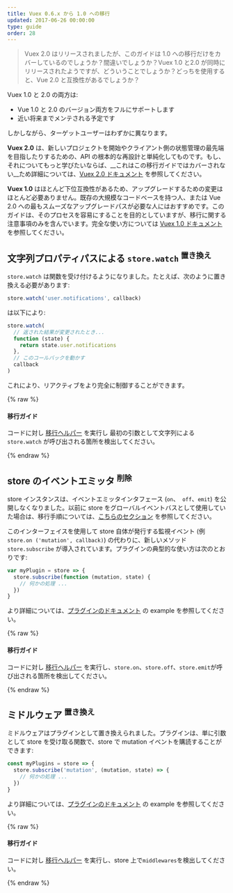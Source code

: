 ```yaml
---
title: Vuex 0.6.x から 1.0 への移行
updated: 2017-06-26 00:00:00
type: guide
order: 28
---
```


> Vuex 2.0 はリリースされましたが、このガイドは 1.0 への移行だけをカバーしているのでしょうか？間違いでしょうか？Vuex 1.0 と2.0 が同時にリリースされたようですが、どういうことでしょうか？どっちを使用すると、Vue 2.0 と互換性があるでしょうか？

Vuex 1.0 と 2.0 の両方は:

- Vue 1.0 と 2.0 のバージョン両方をフルにサポートします
- 近い将来までメンテされる予定です

しかしながら、ターゲットユーザーはわずかに異なります。

__Vuex 2.0__ は、新しいプロジェクトを開始やクライアント側の状態管理の最先端を目指したりするための、API の根本的な再設計と単純化してものです。もし、それについてもっと学びたいならば、__これはこの移行ガイドではカバーされない__ため詳細については、[Vuex 2.0 ドキュメント](https://vuex.vuejs.org/en/index.html) を参照してください。

__Vuex 1.0__ はほとんど下位互換性があるため、アップグレードするための変更はほとんど必要ありません。既存の大規模なコードベースを持つ人、または Vue 2.0 への最もスムーズなアップグレードパスが必要な人にはおすすめです。このガイドは、そのプロセスを容易にすることを目的としていますが、移行に関する注意事項のみを含んでいます。完全な使い方については [Vuex 1.0 ドキュメント](https://github.com/vuejs/vuex/tree/1.0/docs/ja) を参照してください。

## 文字列プロパティパスによる `store.watch` <sup>置き換え</sup>

`store.watch` は関数を受け付けるようになりました。たとえば、次のように置き換える必要があります:

``` js
store.watch('user.notifications', callback)
```

は以下により:

``` js
store.watch(
  // 返された結果が変更されたとき...
  function (state) {
    return state.user.notifications
  },
  // このコールバックを動かす
  callback
)
```

これにより、リアクティブをより完全に制御することができます。

{% raw %}
<div class="upgrade-path">
  <h4>移行ガイド</h4>
  <p>コードに対し <a href="https://github.com/vuejs/vue-migration-helper">移行ヘルパー</a> を実行し 最初の引数として文字列による <code>store.watch</code> が呼び出される箇所を検出してください。</p>
</div>
{% endraw %}

## store のイベントエミッタ <sup>削除</sup>

store インスタンスは、イベントエミッタインタフェース (`on`、` off`、`emit`) を公開しなくなりました。以前に store をグローバルイベントバスとして使用していた場合は、移行手順については、[こちらのセクション](migration.html#dispatch-および-broadcast-置き換え) を参照してください。

このインターフェイスを使用して store 自体が発行する監視イベント (例 `store.on ('mutation', callback)`) の代わりに、新しいメソッド `store.subscribe` が導入されています。プラグインの典型的な使い方は次のとおりです:

``` js
var myPlugin = store => {
  store.subscribe(function (mutation, state) {
    // 何かの処理 ...
  })
}

```

より詳細については、[プラグインのドキュメント](https://github.com/vuejs/vuex/blob/1.0/docs/ja/plugins.md) の example を参照してください。

{% raw %}
<div class="upgrade-path">
  <h4>移行ガイド</h4>
  <p>コードに対し <a href="https://github.com/vuejs/vue-migration-helper">移行ヘルパー</a> を実行し、<code>store.on</code>、<code>store.off</code>、<code>store.emit</code>が呼び出される箇所を検出してください。</p>
</div>
{% endraw %}

## ミドルウェア <sup>置き換え</sup>

ミドルウェアはプラグインとして置き換えられました。プラグインは、単に引数として store を受け取る関数で、store で mutation イベントを購読することができます:

``` js
const myPlugins = store => {
  store.subscribe('mutation', (mutation, state) => {
    // 何かの処理 ...
  })
}
```

より詳細については、[プラグインのドキュメント](https://github.com/vuejs/vuex/blob/1.0/docs/ja/plugins.md) の example を参照してください。

{% raw %}
<div class="upgrade-path">
  <h4>移行ガイド</h4>
  <p>コードに対し <a href="https://github.com/vuejs/vue-migration-helper">移行ヘルパー</a> を実行し、store 上で<code>middlewares</code>を検出してください。</p>
</div>
{% endraw %}
